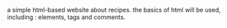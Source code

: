 a simple html-based website about recipes.
the basics of html will be used, including : elements, tags and comments.